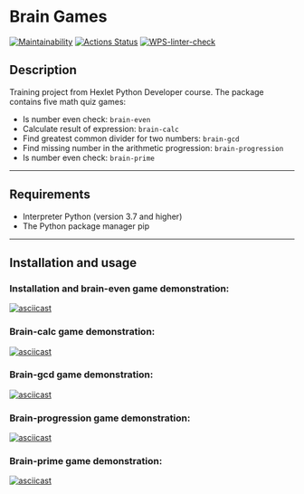 # Brain Games

[![Maintainability](https://api.codeclimate.com/v1/badges/ade4ed5250e7d7433d8b/maintainability)](https://codeclimate.com/github/ncaatl/python-project-lvl1/maintainability) [![Actions Status](https://github.com/ncaatl/python-project-lvl1/workflows/hexlet-check/badge.svg)](https://github.com/ncaatl/python-project-lvl1/actions) [![WPS-linter-check](https://github.com/ncaatl/python-project-lvl1/actions/workflows/linter-check.yml/badge.svg)](https://github.com/ncaatl/python-project-lvl1/actions/workflows/linter-check.yml)


## Description

Training project from Hexlet Python Developer course.
The package contains five math quiz games:

- Is number even check: `brain-even`
- Calculate result of expression: `brain-calc`
- Find greatest common divider for two numbers: `brain-gcd`
- Find missing number in the arithmetic progression: `brain-progression`
- Is number even check: `brain-prime`

___

## Requirements

- Interpreter Python (version 3.7 and higher)
- The Python package manager pip

___

## Installation and usage

### Installation and brain-even game demonstration:

[![asciicast](https://asciinema.org/a/4iwIgIGTIPrveRa6BZkenVffJ.svg)](https://asciinema.org/a/4iwIgIGTIPrveRa6BZkenVffJ)


### Brain-calc game demonstration:

[![asciicast](https://asciinema.org/a/eCuPBEkcR0iVHkWTCMTlHJfPb.svg)](https://asciinema.org/a/eCuPBEkcR0iVHkWTCMTlHJfPb)


### Brain-gcd game demonstration:

[![asciicast](https://asciinema.org/a/mso4irz3Ae06I02ZhGAihieej.svg)](https://asciinema.org/a/mso4irz3Ae06I02ZhGAihieej)


### Brain-progression game demonstration:

[![asciicast](https://asciinema.org/a/57I3PFdYhj91hpgFAnSnnLmg1.svg)](https://asciinema.org/a/57I3PFdYhj91hpgFAnSnnLmg1)


### Brain-prime game demonstration:

[![asciicast](https://asciinema.org/a/EOLT2Xgpwchag3w7f31UTFWXP.svg)](https://asciinema.org/a/EOLT2Xgpwchag3w7f31UTFWXP)